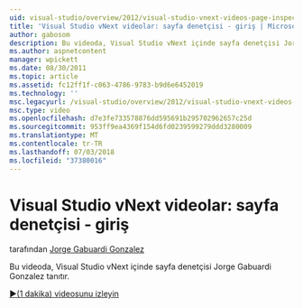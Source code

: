 ```yaml
---
uid: visual-studio/overview/2012/visual-studio-vnext-videos-page-inspector-introduction
title: 'Visual Studio vNext videolar: sayfa denetçisi - giriş | Microsoft Docs'
author: gabosom
description: Bu videoda, Visual Studio vNext içinde sayfa denetçisi Jorge Gabuardi Gonzalez tanıtır.
ms.author: aspnetcontent
manager: wpickett
ms.date: 08/30/2011
ms.topic: article
ms.assetid: fc12ff1f-c063-4786-9783-b9d6e6452019
ms.technology: ''
msc.legacyurl: /visual-studio/overview/2012/visual-studio-vnext-videos-page-inspector-introduction
msc.type: video
ms.openlocfilehash: d7e3fe733578876dd595691b295702962657c25d
ms.sourcegitcommit: 953ff9ea4369f154d6fd0239599279ddd3280009
ms.translationtype: MT
ms.contentlocale: tr-TR
ms.lasthandoff: 07/03/2018
ms.locfileid: "37380016"
---
```

<a name="visual-studio-vnext-videos-page-inspector---introduction"></a>Visual Studio vNext videolar: sayfa denetçisi - giriş
====================
tarafından [Jorge Gabuardi Gonzalez](https://github.com/gabosom)

Bu videoda, Visual Studio vNext içinde sayfa denetçisi Jorge Gabuardi Gonzalez tanıtır.

[&#9654;(1 dakika) videosunu izleyin](https://channel9.msdn.com/Blogs/ASP-NET-Site-Videos/visual-studio-vnext-videos-page-inspector-introduction)
